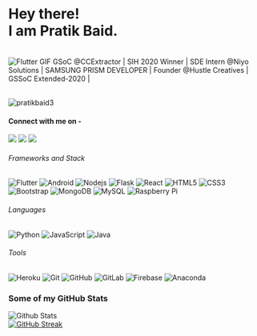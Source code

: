 # Hey there!<br>I am Pratik Baid.
<br>
<img src="https://media.giphy.com/media/E89xxATM4iZoPdr6Tb/giphy.gif" alt="Flutter GIF">
GSoC @CCExtractor | SIH 2020 Winner | SDE Intern @Niyo Solutions | SAMSUNG PRISM DEVELOPER | Founder @Hustle Creatives | GSSoC Extended-2020 | <br><br>

<p align="left"> <img src="https://komarev.com/ghpvc/?username=pratikbaid3" alt="pratikbaid3" /> </p> 

#### Connect with me on - 
[<img src="https://img.shields.io/badge/linkedin-%230077B5.svg?&style=for-the-badge&logo=linkedin&logoColor=white" />](https://www.linkedin.com/in/pratik-baid-aa253980/) 
[<img src = "https://img.shields.io/badge/instagram-%23E4405F.svg?&style=for-the-badge&logo=instagram&logoColor=white">](https://www.instagram.com/pratik._.baid/)
[<img src ="https://img.shields.io/badge/Gmail-%23E4405F.svg?&style=for-the-badge&logo=gmail&logoColor=white">](mailto:pratikbaid3@gmail.com)

###### Frameworks and Stack
![Flutter](https://img.shields.io/badge/-Flutter-blue?style=for-the-badge&logo=flutter)
![Android](https://img.shields.io/badge/-Android-green?style=for-the-badge&logo=android)
![Nodejs](https://img.shields.io/badge/-Nodejs-black?style=for-the-badge&logo=Node.js)
![Flask](https://img.shields.io/badge/-Flask-blue?style=for-the-badge&logo=Flask)
![React](https://img.shields.io/badge/-React-black?style=for-the-badge&logo=react)
![HTML5](https://img.shields.io/badge/-HTML5-E34F26?style=for-the-badge&logo=html5&logoColor=white)
![CSS3](https://img.shields.io/badge/-CSS3-1572B6?style=for-the-badge&logo=css3)
![Bootstrap](https://img.shields.io/badge/-Bootstrap-563D7C?style=for-the-badge&logo=bootstrap)
![MongoDB](https://img.shields.io/badge/-MongoDB-black?style=for-the-badge&logo=mongodb)
![MySQL](https://img.shields.io/badge/-MySQL-pink?style=for-the-badge&logo=mysql)
![Raspberry Pi](https://img.shields.io/badge/-Raspberry%20Pi-C51A4A?style=for-the-badge&logo=Raspberry-Pi)


###### Languages
![Python](https://img.shields.io/badge/-Python-black?style=for-the-badge&logo=Python)
![JavaScript](https://img.shields.io/badge/-JavaScript-black?style=for-the-badge&logo=javascript)
![Java](https://img.shields.io/badge/-java-E34A86?style=for-the-badge&logo=java)

###### Tools
![Heroku](https://img.shields.io/badge/-Heroku-430098?style=for-the-badge&logo=heroku)
![Git](https://img.shields.io/badge/-Git-black?style=for-the-badge&logo=git)
![GitHub](https://img.shields.io/badge/-GitHub-181717?style=for-the-badge&logo=github)
![GitLab](https://img.shields.io/badge/-GitLab-FCA121?style=for-the-badge&logo=gitlab)
![Firebase](https://img.shields.io/badge/-Firebase-181717?style=for-the-badge&logo=firebase)
![Anaconda](https://img.shields.io/badge/-Anaconda-181717?style=for-the-badge&logo=anaconda)

### Some of my GitHub Stats
![Github Stats](https://github-readme-stats.vercel.app/api?username=pratikbaid3&count_private=true&show_icons=true&include_all_commits=true)<br/>
[![GitHub Streak](http://github-readme-streak-stats.herokuapp.com?user=pratikbaid3&theme=prussian&hide_border=true)](https://git.io/streak-stats)
